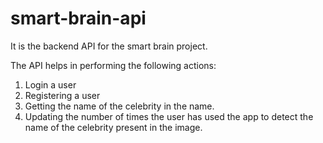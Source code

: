 # smart-brain-api

It is the backend API for the smart brain project.

The API helps in performing the following actions:    
1. Login a user
2. Registering a user
3. Getting the name of the celebrity in the name.
4. Updating the number of times the user has used the app to detect the name of the celebrity present in the image.
